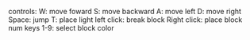 controls:
W: move foward 
S: move backward
A: move left
D: move right
Space: jump
T: place light
left click: break block
Right click: place block
num keys 1-9: select block color
